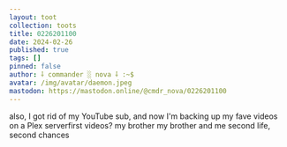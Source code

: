 ```yaml
---
layout: toot
collection: toots
title: 0226201100
date: 2024-02-26
published: true
tags: []
pinned: false
author: ⸸ commander ░ nova ⸸ :~$
avatar: /img/avatar/daemon.jpeg
mastodon: https://mastodon.online/@cmdr_nova/0226201100
---
```


also, I got rid of my YouTube sub, and now I'm backing up my fave videos on a Plex serverfirst videos? my brother my brother and me second life, second chances
